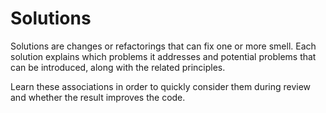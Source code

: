 # Solutions

Solutions are changes or refactorings that can fix one or more smell.  Each
solution explains which problems it addresses and potential problems that can be
introduced, along with the related principles.

Learn these associations in order to quickly consider them during review and
whether the result improves the code.
